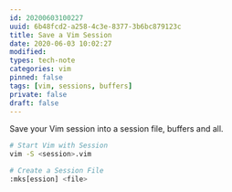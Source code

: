 ```yaml
---
id: 20200603100227
uuid: 6b48fcd2-a258-4c3e-8377-3b6bc879123c
title: Save a Vim Session
date: 2020-06-03 10:02:27
modified: 
types: tech-note
categories: vim
pinned: false
tags: [vim, sessions, buffers]
private: false
draft: false
---
```


Save your Vim session into a session file, buffers and all.

```sh
# Start Vim with Session
vim -S <session>.vim

# Create a Session File
:mks[ession] <file>
```
